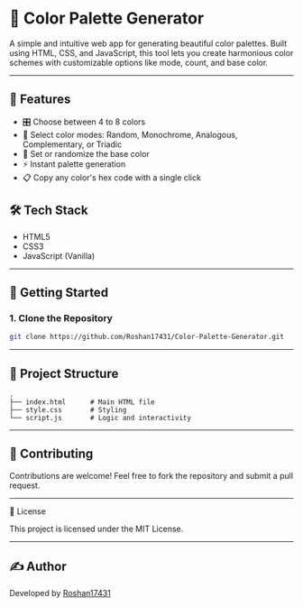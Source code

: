 # 🎨 Color Palette Generator

A simple and intuitive web app for generating beautiful color palettes. Built using HTML, CSS, and JavaScript, this tool lets you create harmonious color schemes with customizable options like mode, count, and base color.

---

## 🌟 Features

- 🎛️ Choose between 4 to 8 colors
- 🎨 Select color modes: Random, Monochrome, Analogous, Complementary, or Triadic
- 🌈 Set or randomize the base color
- ⚡ Instant palette generation
- 📋 Copy any color's hex code with a single click

## 🛠️ Tech Stack

- HTML5
- CSS3
- JavaScript (Vanilla)

---

## 🚀 Getting Started

### 1. Clone the Repository
```bash
git clone https://github.com/Roshan17431/Color-Palette-Generator.git
```

---

## 📂 Project Structure
```
.
├── index.html      # Main HTML file
├── style.css       # Styling
└── script.js       # Logic and interactivity
```

---

## 🤝 Contributing

Contributions are welcome! Feel free to fork the repository and submit a pull request.

---

📃 License

This project is licensed under the MIT License.

---

## ✍️ Author

Developed by [Roshan17431](https://github.com/Roshan17431)
